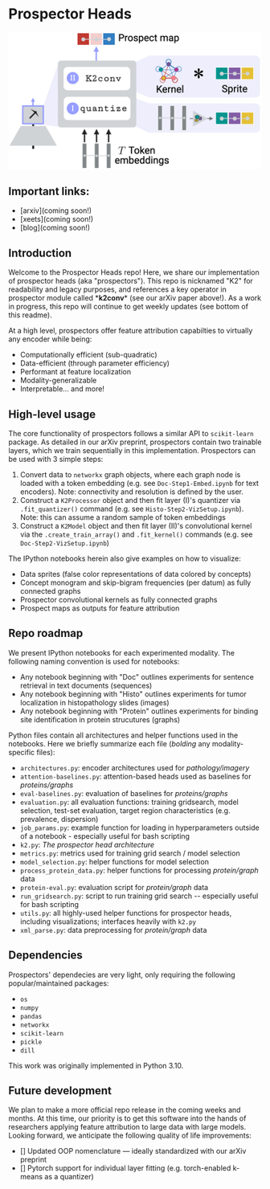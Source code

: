 # Prospector Heads
![Prospector_pipeline](assets/prospect.png "Prospector head")

## Important links:  
- [arxiv](coming soon!)
- [xeets](coming soon!)   
- [blog](coming soon!)

## Introduction
Welcome to the Prospector Heads repo! Here, we share our implementation of prospector heads (aka "prospectors"). This repo is nicknamed "K2" for readability and legacy purposes, and references a key operator in prospector module called \***k2conv**\* (see our arXiv paper above!). As a work in progress, this repo will continue to get weekly updates (see bottom of this readme).  

At a high level, prospectors offer feature attribution capabilties to virtually any encoder while being:
- Computationally efficient (sub-quadratic)
- Data-efficient (through parameter efficiency)
- Performant at feature localization
- Modality-generalizable
- Interpretable... and more!

## High-level usage
The core functionality of prospectors follows a similar API to `scikit-learn` package. As detailed in our arXiv preprint, prospectors contain two trainable layers, which we train sequentially in this implementation. Prospectors can be used with 3 simple steps:

1. Convert data to `networkx` graph objects, where each graph node is loaded with a token embedding (e.g. see `Doc-Step1-Embed.ipynb` for text encoders). Note: connectivity and resolution is defined by the user.
2. Construct a `K2Processor` object and then fit layer (I)'s quantizer via `.fit_quantizer()` command (e.g. see `Histo-Step2-VizSetup.ipynb`). Note: this can assume a random sample of token embeddings
3. Construct a `K2Model` object and then fit layer (II)'s convolutional kernel via the `.create_train_array()` and `.fit_kernel()` commands (e.g. see `Doc-Step2-VizSetup.ipynb`)

The IPython notebooks herein also give examples on how to visualize:
- Data sprites (false color representations of data colored by concepts)
- Concept monogram and skip-bigram frequencies (per datum) as fully connected graphs
- Prospector convolutional kernels as fully connected graphs
- Prospect maps as outputs for feature attribution

## Repo roadmap
We present IPython notebooks for each experimented modality. The following naming convention is used for notebooks:
- Any notebook beginning with "Doc" outlines experiments for sentence retrieval in text documents (sequences)
- Any notebook beginning with "Histo" outlines experiments for tumor localization in histopathology slides (images)
- Any notebook beginning with "Protein" outlines experiments for binding site identification in protein strucutures (graphs)

Python files contain all architectures and helper functions used in the notebooks. Here we briefly summarize each file (*bolding* any modality-specific files):
- `architectures.py`: encoder architectures used for *pathology/imagery*
- `attention-baselines.py`: attention-based heads used as baselines for *proteins/graphs*
- `eval-baselines.py`: evaluation of baselines for *proteins/graphs*
- `evaluation.py`: all evaluation functions: training gridsearch, model selection, test-set evaluation, target region characteristics (e.g. prevalence, dispersion)
- `job_params.py`: example function for loading in hyperparameters outside of a notebook - especially useful for bash scripting
- `k2.py`: *The prospector head architecture*
- `metrics.py`: metrics used for training grid search / model selection
- `model_selection.py`: helper functions for model selection
- `process_protein_data.py`: helper functions for processing *protein/graph* data
- `protein-eval.py`: evaluation script for *protein/graph* data
- `run_gridsearch.py`: script to run training grid search -- especially useful for bash scripting
- `utils.py`: all highly-used helper functions for prospector heads, including visualizations; interfaces heavily with `k2.py`
- `xml_parse.py`: data preprocessing for *protein/graph* data


## Dependencies
Prospectors' dependecies are very light, only requiring the following popular/maintained packages:
- `os`
- `numpy`
- `pandas`
- `networkx`
- `scikit-learn`
- `pickle`
- `dill`

This work was originally implemented in Python 3.10. 


## Future development
We plan to make a more official repo release in the coming weeks and months. At this time, our priority is to get this software into the hands of researchers applying feature attribution to large data with large models. Looking forward, we anticipate the following quality of life improvements:

- [] Updated OOP nomenclature — ideally standardized with our arXiv preprint
- [] Pytorch support for individual layer fitting (e.g. torch-enabled k-means as a quantizer)
